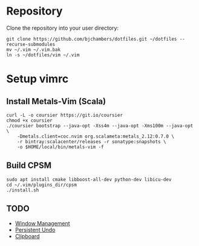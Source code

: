 # Repository

Clone the repository into your user directory:

```shell
git clone https://github.com/bjchambers/dotfiles.git ~/dotfiles --recurse-submodules
mv ~/.vim ~/.vim.bak
ln -s ~/dotfiles/vim ~/.vim
```

# Setup vimrc

## Install Metals-Vim (Scala)
```shell
curl -L -o coursier https://git.io/coursier
chmod +x coursier
./coursier bootstrap --java-opt -Xss4m --java-opt -Xms100m --java-opt \
    -Dmetals.client=coc.nvim org.scalameta:metals_2.12:0.7.0 \
    -r bintray:scalacenter/releases -r sonatype:snapshots \
    -o $HOME/local/bin/metals-vim -f
```

## Build CPSM

```shell
sudo apt install cmake libboost-all-dev python-dev libicu-dev
cd ~/.vim/plugins_dir/cpsm
./install.sh
```

## TODO

- [Window Management](https://advancedweb.hu/2018/05/15/vim-navigation/)
- [Persistent Undo](https://advancedweb.hu/2017/09/19/vim-persistent-undo/)
- [Clipboard](https://advancedweb.hu/2018/06/12/vim-system-clipboard/)

